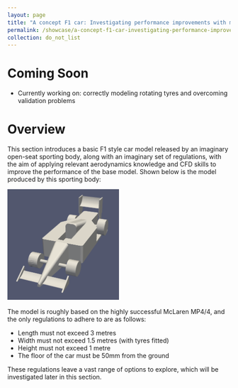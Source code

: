 ```yaml
---
layout: page
title: "A concept F1 car: Investigating performance improvements with mock regulations"
permalink: /showcase/a-concept-f1-car-investigating-performance-improvements-with-mock-regulations
collection: do_not_list
---
```


<style>
.image-container {
    width: 50%;
    height: 50%
}
</style>

# Coming Soon
- Currently working on: correctly modeling rotating tyres and overcoming validation problems

# Overview
This section introduces a basic F1 style car model released by an imaginary open-seat sporting body, along with an imaginary set of regulations, with the aim of applying relevant aerodynamics knowledge and CFD skills to improve the performance of the base model. Shown below is the model produced by this sporting body:

<div class="image-container" style="margin-bottom: 15px">
    <div>
        <img alt="F1 Car Concept" src="/assets/img/concept-f1-car.png" />
    </div>    
</div>

The model is roughly based on the highly successful McLaren MP4/4, and the only regulations to adhere to are as follows:

- Length must not exceed 3 metres
- Width must not exceed 1.5 metres (with tyres fitted)
- Height must not exceed 1 metre
- The floor of the car must be 50mm from the ground

These regulations leave a vast range of options to explore, which will be investigated later in this section.
